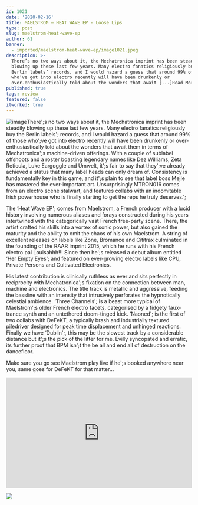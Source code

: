 ```yaml
---
id: 1021
date: '2020-02-16'
title: MAELSTROM – HEAT WAVE EP - Loose Lips
type: post
slug: maelstrom-heat-wave-ep
author: 61
banner:
  - imported/maelstrom-heat-wave-ep/image1021.jpeg
description: >-
  There’s no two ways about it, the Mechatronica imprint has been steadily
  blowing up these last few years. Many electro fanatics religiously buy the
  Berlin labels’ records, and I would hazard a guess that around 99% of those
  who’ve got into electro recently will have been drunkenly or
  over-enthusiastically told about the wonders that await [...]Read More...
published: true
tags: review
featured: false
itworked: true
---
```

![image](../imported/maelstrom-heat-wave-ep/image1021.jpeg)There';s no two ways about it, the Mechatronica imprint has been steadily blowing up these last few years. Many electro fanatics religiously buy the Berlin labels'; records, and I would hazard a guess that around 99% of those who';ve got into electro recently will have been drunkenly or over-enthusiastically told about the wonders that await them in terms of Mechatronica';s machine-driven offerings. With a couple of sublabel offshoots and a roster boasting legendary names like Dez Williams, Zeta Reticula, Luke Eargoggle and Umwelt, it';s fair to say that they';ve already achieved a status that many label heads can only dream of. Consistency is fundamentally key in this game, and it';s plain to see that label boss Mejle has mastered the ever-important art. Unsurprisingly MTRON016 comes from an electro scene stalwart, and features collabs with an indomitable Irish powerhouse who is finally starting to get the reps he truly deserves.';

The ‘Heat Wave EP'; comes from Maelstrom, a French producer with a lucid history involving numerous aliases and forays constructed during his years intertwined with the categorically vast French free-party scene. There, the artist crafted his skills into a vortex of sonic power, but also gained the maturity and the ability to omit the chaos of his own Maelstrom. A string of excellent releases on labels like Zone, Bromance and Cititrax culminated in the founding of the RAAR imprint 2015, which he runs with his French electro pal Louisahhh!!! Since then he';s released a debut album entitled ‘Her Empty Eyes'; and featured on ever-growing electro labels like CPU, Private Persons and Cultivated Electronics.

His latest contribution is clinically ruthless as ever and sits perfectly in reciprocity with Mechatronica';s fixation on the connection between man, machine and electronics. The title track is metallic and aggressive, feeding the bassline with an intensity that intrusively perforates the hypnotically celestial ambience. ‘Three Channels'; is a beast more typical of Maelstrom';s older French electro facets, categorised by a fidgety faux-trance synth and an untethered doom-tinged kick. ‘Naoned'; is the first of two collabs with DeFeKT, a typically brash and industrially textured piledriver designed for peak time displacement and unhinged reactions. Finally we have ‘Dublin';, this may be the slowest track by a considerable distance but it';s the pick of the litter for me. Evilly syncopated and erratic, its further proof that BPM isn';t the be all and end all of destruction on the dancefloor.

Make sure you go see Maelstrom play live if he';s booked anywhere near you, same goes for DeFeKT for that matter…

<iframe width='100%' height='300' scrolling='no' frameborder='no' allow='autoplay' src='https://bandcamp.com/EmbeddedPlayer/album=2792816203/size=large/bgcol=ffffff/linkcol=0687f5/tracklist=false/artwork=small/transparent=true/'></iframe>

![](/wp-content/uploads/live/img/wysiwyg/5e46b09c76b42.jpg)